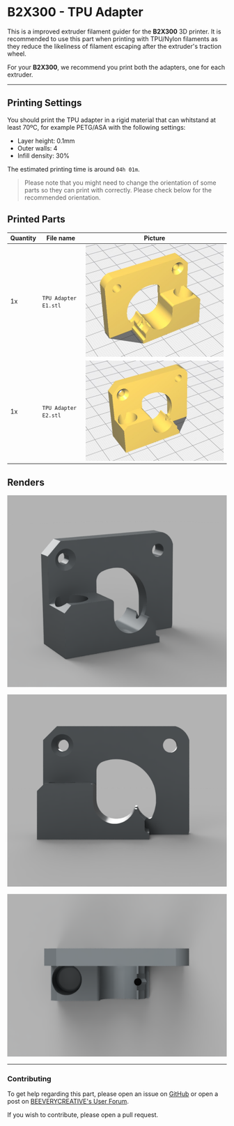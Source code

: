 # B2X300 - TPU Adapter

This is a improved extruder filament guider for the **B2X300** 3D printer.
It is recommended to use this part when printing with TPU/Nylon filaments as they reduce the likeliness of filament escaping after the extruder's traction wheel.

For your **B2X300**, we recommend you print both the adapters, one for each extruder.

---

## Printing Settings
You should print the TPU adapter in a rigid material that can whitstand at least 70ºC, for example PETG/ASA with the following settings:
- Layer height: 0.1mm
- Outer walls: 4
- Infill density: 30%

The estimated printing time is around `04h 01m`.

> Please note that you might need to change the orientation of some parts so they can print with correctly. Please check below for the recommended orientation.

## Printed Parts

| Quantity | File name                       | Picture                          |
| -------- | ------------------------------- | ----------------------------     |
| 1x       | `TPU Adapter E1.stl`            | ![](renders/E1_TPU_ADAPTER.jpg)  |
| 1x       | `TPU Adapter E2.stl`            | ![](renders/E2_TPU_ADAPTER.jpg)  |

## Renders

![](renders/Corner.png)

![](renders/Front.png)

![](renders/Top.png)

---

### Contributing
To get help regarding this part, please open an issue on [GitHub](https://github.com/beeverycreative/B2X300-resources/issues) or open a post on [BEEVERYCREATIVE's User Forum](https://beeverycreative.com/forum/).

If you wish to contribute, please open a pull request.

